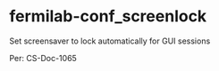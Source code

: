 # fermilab-conf_screenlock

Set screensaver to lock automatically for GUI sessions

Per: CS-Doc-1065
